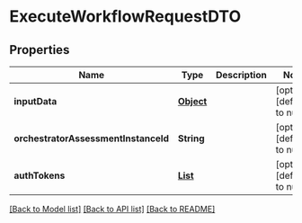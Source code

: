 # ExecuteWorkflowRequestDTO
## Properties

| Name | Type | Description | Notes |
|------------ | ------------- | ------------- | -------------|
| **inputData** | [**Object**](.md) |  | [optional] [default to null] |
| **orchestratorAssessmentInstanceId** | **String** |  | [optional] [default to null] |
| **authTokens** | [**List**](AuthToken.md) |  | [optional] [default to null] |

[[Back to Model list]](../README.md#documentation-for-models) [[Back to API list]](../README.md#documentation-for-api-endpoints) [[Back to README]](../README.md)

